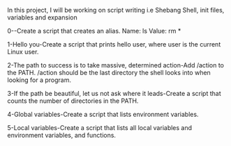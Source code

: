 In this project, I will be working on script writing i.e Shebang 
        Shell, init files, variables and expansion 
        
 0-<o>-Create a script that creates an alias. Name: ls   Value: rm *
 
 1-Hello you-Create a script that prints hello user, where user is the current Linux user.

 2-The path to success is to take massive, determined action-Add /action to the PATH. /action should be the last directory the shell looks into when looking for a program.
        
 3-If the path be beautiful, let us not ask where it leads-Create a script that counts the number of directories in the PATH.

4-Global variables-Create a script that lists environment variables.

5-Local variables-Create a script that lists all local variables and environment variables, and functions.

